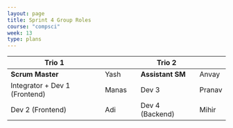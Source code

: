 ```yaml
---
layout: page
title: Sprint 4 Group Roles
course: "compsci"
week: 13
type: plans
---
```


| **Trio 1**                    |       |  | **Trio 2**       |        |
|-------------------------------|-------|--|------------------|--------|
| **Scrum Master**              | Yash  |  | **Assistant SM** | Anvay  |
| Integrator + Dev 1 (Frontend) | Manas |  | Dev 3            | Pranav |
| Dev 2 (Frontend)              | Adi   |  | Dev 4 (Backend)  | Mihir  |